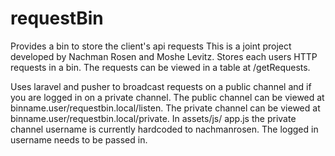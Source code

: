 # requestBin
Provides a bin to store the client's api requests
This is a joint project developed by Nachman Rosen and Moshe Levitz.
Stores each users HTTP requests in a bin. The requests can be viewed in a table at /getRequests.

Uses laravel and pusher to broadcast requests on a public channel and if you are logged in on a private channel. The public channel can be viewed at binname.user/requestbin.local/listen. The private channel can be viewed at binname.user/requestbin.local/private. 
In assets/js/ app.js the private channel username is currently hardcoded to nachmanrosen. The logged in username needs to be passed in. 






